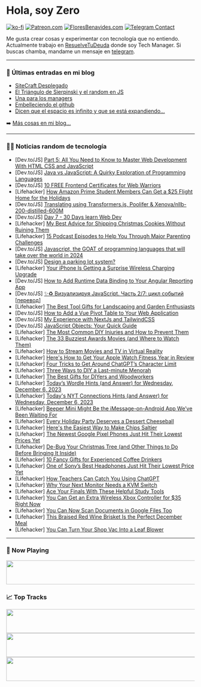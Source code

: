 # Hola, soy Zero

[![ko-fi](https://ko-fi.com/img/githubbutton_sm.svg)](https://ko-fi.com/J3J4N0LUK)
[![Patreon.com](https://img.shields.io/endpoint.svg?url=https%3A%2F%2Fshieldsio-patreon.vercel.app%2Fapi%3Fusername%3Dzerodragon%26type%3Dpatrons&style=for-the-badge)](https://patreon.com/zerodragon)
[![FloresBenavides.com](https://img.shields.io/website?down_message=oops&label=MiBlog&style=for-the-badge&up_message=online&url=https%3A%2F%2Ffloresbenavides.com)](https://floresbenavides.com)
[![Telegram Contact](https://img.shields.io/badge/escr%C3%ADbeme-ZeroDragon-%2326A5E4?style=for-the-badge&logo=telegram)](https://t.me/zerodragon)

Me gusta crear cosas y experimentar con tecnología que no entiendo.
Actualmente trabajo en [ResuelveTuDeuda](http://github.com/resuelve) donde soy Tech Manager.
Si buscas chamba, mandame un mensaje en [telegram](https://t.me/zerodragon).

---

### 📕 Últimas entradas en mi blog
<!-- BLOG-POST-LIST:START -->
- [SiteCraft Desplegado](https://floresbenavides.com/sitecraft-desplegado/)
- [El Triángulo de Sierpinski y el random en JS](https://floresbenavides.com/el-triangulo-de-sierpinski-y-el-random-en-js/)
- [Una para los managers](https://floresbenavides.com/una-para-los-managers/)
- [Embelleciendo el github](https://floresbenavides.com/embelleciendo-el-github/)
- [Dicen que el espacio es infinito y que se está expandiendo…](https://floresbenavides.com/dicen-que-el-espacio-es-infinito-y-que-se-esta-expandiendo/)
<!-- BLOG-POST-LIST:END -->

➡️ [Más cosas en mi blog...](https://floresbenavides.com)

---

### 👨‍💻 Noticias random de tecnología
<!-- TECH-POSTS:START -->
- [Dev.to/JS] [Part 5: All You Need to Know to Master Web Development With HTML CSS and JavaScript](https://dev.to/teach_wizbits/part-5-all-you-need-to-know-to-master-web-development-with-html-css-and-javascript-k1b)
- [Dev.to/JS] [Java vs JavaScript: A Quirky Exploration of Programming Languages](https://dev.to/paulnoth/java-vs-javascript-a-quirky-exploration-of-programming-languages-163i)
- [Dev.to/JS] [10 FREE Frontend Certificates for Web Warriors](https://dev.to/codewithshahan/10-free-frontend-certificates-for-web-warriors-56a0)
- [Lifehacker] [How Amazon Prime Student Members Can Get a $25 Flight Home for the Holidays](https://lifehacker.com/travel/amazon-prime-student-25-dollar-holiday-flights-giveaway)
- [Dev.to/JS] [Translating using Transformers.js, Poolifer &amp; Xenova/nllb-200-distilled-600M](https://dev.to/calumk/translating-using-transformersjs-poolifer-xenovanllb-200-distilled-600m-2p7c)
- [Dev.to/JS] [Day 7 - 30 Days learn Web Dev](https://dev.to/johnc/day-7-30-days-learn-web-dev-2mkh)
- [Lifehacker] [My Best Advice for Shipping Christmas Cookies Without Ruining Them](https://lifehacker.com/food-drink/best-ways-to-ship-cookies)
- [Lifehacker] [15 Podcast Episodes to Help You Through Major Parenting Challenges](https://lifehacker.com/family/the-best-parenting-podcast-episodes-for-every-milestone)
- [Dev.to/JS] [Javascript, the GOAT of programming languages that will take over the world in 2024](https://dev.to/kalashin1/javascript-the-goat-of-programming-languages-that-will-take-over-the-world-in-2024-5b4b)
- [Dev.to/JS] [Design a parking lot system?](https://dev.to/zeeshanali0704/design-a-parking-lot-system-5e13)
- [Lifehacker] [Your iPhone Is Getting a Surprise Wireless Charging Upgrade](https://lifehacker.com/tech/your-iphone-is-getting-qi2-compatible-charging)
- [Dev.to/JS] [How to Add Runtime Data Binding to Your Angular Reporting App](https://dev.to/mescius/how-to-add-runtime-data-binding-to-your-angular-reporting-app-33hf)
- [Dev.to/JS] [✨♻️ Визуализируя JavaScript. Часть 2/7: цикл событий [перевод]](https://dev.to/mari_banana/vizualiziruia-javascript-2-tsikl-sobytii-pierievod-3a09)
- [Lifehacker] [The Best Tool Gifts for Landscaping and Garden Enthusiasts](https://lifehacker.com/home/best-tool-gifts-for-landscaping-and-garden-enthusiasts)
- [Dev.to/JS] [How to Add a Vue Pivot Table to Your Web Application](https://dev.to/mescius/how-to-add-a-vue-pivot-table-to-your-web-application-2k1j)
- [Dev.to/JS] [My Experience with NextJs and TailwindCSS](https://dev.to/atharvasune/my-experience-with-nextjs-and-tailwindcss-2pha)
- [Dev.to/JS] [JavaScript Objects: Your Quick Guide](https://dev.to/ptheodosiou/javascript-objects-your-quick-guide-4j8p)
- [Lifehacker] [The Most Common DIY Injuries and How to Prevent Them](https://lifehacker.com/home/avoid-these-common-diy-injuries)
- [Lifehacker] [The 33 Buzziest Awards Movies &lpar;and Where to Watch Them&rpar;](https://lifehacker.com/entertainment/best-awards-movies)
- [Lifehacker] [How to Stream Movies and TV in Virtual Reality](https://lifehacker.com/how-to-stream-movies-and-tv-in-virtual-reality-1848340674)
- [Lifehacker] [Here&#39;s How to Get Your Apple Watch Fitness Year in Review](https://lifehacker.com/tech/apple-watch-fitness-year-in-review)
- [Lifehacker] [Four Tricks to Get Around ChatGPT’s Character Limit](https://lifehacker.com/tech/four-ways-to-get-around-chatgpts-character-limit)
- [Lifehacker] [Three Ways to DIY a Last-minute Menorah](https://lifehacker.com/home/diy-a-last-minute-menorah-for-hannukah)
- [Lifehacker] [The Best Gifts for DIYers and Woodworkers](https://lifehacker.com/home/tool-gifts-for-diy-woodworkers)
- [Lifehacker] [Today’s Wordle Hints &lpar;and Answer&rpar; for Wednesday, December 6, 2023](https://lifehacker.com/entertainment/wordle-answer-today-december-6-2023)
- [Lifehacker] [Today&#39;s NYT Connections Hints &lpar;and Answer&rpar; for Wednesday, December 6, 2023](https://lifehacker.com/entertainment/nyt-connections-answer-today-december-6-2023)
- [Lifehacker] [Beeper Mini Might Be the iMessage-on-Android App We’ve Been Waiting For](https://lifehacker.com/tech/beeper-mini-imessage-on-android-app)
- [Lifehacker] [Every Holiday Party Deserves a Dessert Cheeseball](https://lifehacker.com/every-holiday-party-deserves-a-dessert-cheeseball-1849916116)
- [Lifehacker] [Here&#39;s the Easiest Way to Make Chips Saltier](https://lifehacker.com/food-drink/easiest-way-to-make-chips-saltier)
- [Lifehacker] [The Newest Google Pixel Phones Just Hit Their Lowest Prices Yet](https://lifehacker.com/tech/google-pixel-8-pro-deal)
- [Lifehacker] [De-Bug Your Christmas Tree &lpar;and Other Things to Do Before Bringing It Inside&rpar;](https://lifehacker.com/home/christmas-tree-tips)
- [Lifehacker] [10 Fancy Gifts for Experienced Coffee Drinkers](https://lifehacker.com/food-drink/best-gifts-for-coffee-lovers)
- [Lifehacker] [One of Sony’s Best Headphones Just Hit Their Lowest Price Yet](https://lifehacker.com/tech/sony-wh1000xm4-noise-cancelling-headphones-sale)
- [Lifehacker] [How Teachers Can Catch You Using ChatGPT](https://lifehacker.com/family/how-teachers-detect-ai-chatgpt)
- [Lifehacker] [Why Your Next Monitor Needs a KVM Switch](https://lifehacker.com/tech/your-next-monitor-needs-a-kvm-switch)
- [Lifehacker] [Ace Your Finals With These Helpful Study Tools](https://lifehacker.com/family/best-study-tools-finals-week)
- [Lifehacker] [You Can Get an Extra Wireless Xbox Controller for $35 Right Now](https://lifehacker.com/entertainment/xbox-controller-sale)
- [Lifehacker] [You Can Now Scan Documents in Google Files Too](https://lifehacker.com/tech/you-can-now-scan-documents-in-google-files)
- [Lifehacker] [This Braised Red Wine Brisket Is the Perfect December Meal](https://lifehacker.com/food-drink/best-braised-red-wine-brisket-recipe)
- [Lifehacker] [You Can Turn Your Shop Vac Into a Leaf Blower](https://lifehacker.com/home/use-shop-vac-as-leaf-blower)<!-- TECH-POSTS:END -->

---

### 🎵 Now Playing
<a href="https://spotify-now-playing-dun.vercel.app/now-playing?open"><img src="https://spotify-now-playing-dun.vercel.app/now-playing" width="540" height="64"></a>

### 📈 Top Tracks
<a href="https://spotify-now-playing-dun.vercel.app/top-tracks?i=1&open"><img src="https://spotify-now-playing-dun.vercel.app/top-tracks?i=1" width="540" height="64"></a>
<a href="https://spotify-now-playing-dun.vercel.app/top-tracks?i=2&open"><img src="https://spotify-now-playing-dun.vercel.app/top-tracks?i=2" width="540" height="64"></a>
<a href="https://spotify-now-playing-dun.vercel.app/top-tracks?i=3&open"><img src="https://spotify-now-playing-dun.vercel.app/top-tracks?i=3" width="540" height="64"></a>
